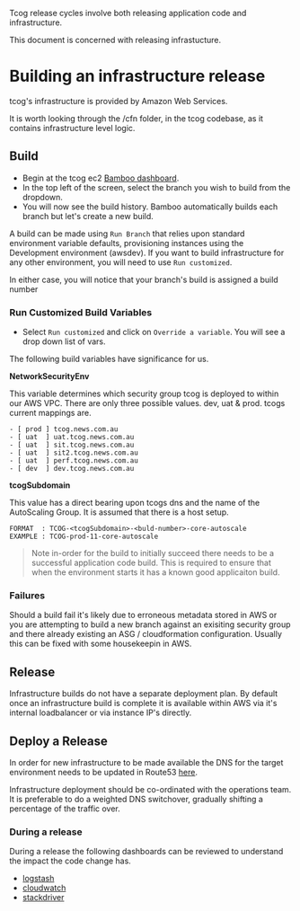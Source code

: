 Tcog release cycles involve both releasing application code and infrastructure. 

This document is concerned with releasing infrastucture.

# Building an infrastructure release

tcog's infrastructure is provided by Amazon Web Services.

It is worth looking through the /cfn folder, in the tcog codebase, as it contains infrastructure level logic.

## Build
* Begin at the tcog ec2 [Bamboo dashboard](http://bamboo.news.com.au/browse/NEWSTECH-TCOGCORE).
* In the top left of the screen, select the branch you wish to build from the dropdown.
* You will now see the build history. Bamboo automatically builds each branch but let's create a new build.

A build can be made using `Run Branch` that relies upon standard environment variable defaults, provisioning instances 
using the Development environment (awsdev). If you want to build infrastructure for any other environment, you will 
need to use `Run customized`.

In either case, you will notice that your branch's build is assigned a build number

### Run Customized Build Variables

* Select `Run customized` and click on `Override a variable`. You will see a drop down list of vars. 

The following build variables have significance for us.

**NetworkSecurityEnv**

This variable determines which security group tcog is deployed to within our AWS VPC. There are only three possible values. dev, uat & prod. tcogs current mappings are.

```
- [ prod ] tcog.news.com.au
- [ uat  ] uat.tcog.news.com.au
- [ uat  ] sit.tcog.news.com.au
- [ uat  ] sit2.tcog.news.com.au
- [ uat  ] perf.tcog.news.com.au
- [ dev  ] dev.tcog.news.com.au
```

**tcogSubdomain**

This value has a direct bearing upon tcogs dns and the name of the AutoScaling Group. It is assumed that there is a host setup.

```
FORMAT  : TCOG-<tcogSubdomain>-<buld-number>-core-autoscale
EXAMPLE : TCOG-prod-11-core-autoscale
```

> Note in-order for the build to initially succeed there needs to be a successful application code build. This is required to ensure that when the environment starts it has a known good applicaiton build.

### Failures

Should a build fail it's likely due to erroneous metadata stored in AWS or you are attempting to build a new branch against an exisiting security group and there already existing an ASG / cloudformation configuration. Usually this can be fixed with some housekeepin in AWS.

## Release

Infrastructure builds do not have a separate deployment plan. By default once an infrastructure build is complete it is available within AWS via it's internal loadbalancer or via instance IP's directly.

## Deploy a Release

In order for new infrastructure to be made available the DNS for the target environment needs to be updated in Route53 [here](https://console.aws.amazon.com/route53/home?region=ap-southeast-2#resource-record-sets:Z20939JFZTRJAA).

Infrastructure deployment should be co-ordinated with the operations team. It is preferable to do a weighted DNS switchover, gradually shifting a percentage of the traffic over.

### During a release

During a release the following dashboards can be reviewed to understand the impact the code change has.

- [logstash](http://logstash.ni.news.com.au/#/dashboard/elasticsearch/TCOG%20Analytics%20(prod))
- [cloudwatch](https://ap-southeast-2.console.aws.amazon.com/ec2/v2/home?region=ap-southeast-2#LoadBalancers:search=tcog-prod)
- [stackdriver](https://app.stackdriver.com/groups/4555/tcog/prod)
